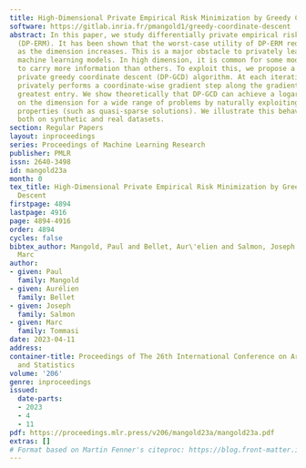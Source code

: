 ```yaml
---
title: High-Dimensional Private Empirical Risk Minimization by Greedy Coordinate Descent
software: https://gitlab.inria.fr/pmangold1/greedy-coordinate-descent
abstract: In this paper, we study differentially private empirical risk minimization
  (DP-ERM). It has been shown that the worst-case utility of DP-ERM reduces polynomially
  as the dimension increases. This is a major obstacle to privately learning large
  machine learning models. In high dimension, it is common for some model’s parameters
  to carry more information than others. To exploit this, we propose a differentially
  private greedy coordinate descent (DP-GCD) algorithm. At each iteration, DP-GCD
  privately performs a coordinate-wise gradient step along the gradients’ (approximately)
  greatest entry. We show theoretically that DP-GCD can achieve a logarithmic dependence
  on the dimension for a wide range of problems by naturally exploiting their structural
  properties (such as quasi-sparse solutions). We illustrate this behavior numerically,
  both on synthetic and real datasets.
section: Regular Papers
layout: inproceedings
series: Proceedings of Machine Learning Research
publisher: PMLR
issn: 2640-3498
id: mangold23a
month: 0
tex_title: High-Dimensional Private Empirical Risk Minimization by Greedy Coordinate
  Descent
firstpage: 4894
lastpage: 4916
page: 4894-4916
order: 4894
cycles: false
bibtex_author: Mangold, Paul and Bellet, Aur\'elien and Salmon, Joseph and Tommasi,
  Marc
author:
- given: Paul
  family: Mangold
- given: Aurélien
  family: Bellet
- given: Joseph
  family: Salmon
- given: Marc
  family: Tommasi
date: 2023-04-11
address:
container-title: Proceedings of The 26th International Conference on Artificial Intelligence
  and Statistics
volume: '206'
genre: inproceedings
issued:
  date-parts:
  - 2023
  - 4
  - 11
pdf: https://proceedings.mlr.press/v206/mangold23a/mangold23a.pdf
extras: []
# Format based on Martin Fenner's citeproc: https://blog.front-matter.io/posts/citeproc-yaml-for-bibliographies/
---
```

